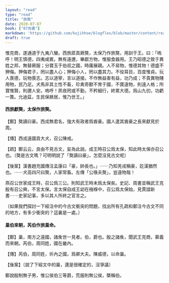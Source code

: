 ```yaml
---
layout: "read"
type: "read"
title: "旅獒"
date: 2020-07-07
book: ["07尙書"]
markdown: 'https://github.com/kujihhoe/blogflex/blob/master/content/read/07-尙書/033-旅獒.md'
draft: true
---
```


惟克商，遂通道于九夷八蠻。西旅厎貢厥獒，太保乃作<v>旅獒</v>，用訓于王。曰：「嗚呼！明王慎德，四夷咸賓。無有遠邇，畢獻方物，惟服食器用。王乃昭德之致于異姓之邦，無替厥服；分寶玉于伯叔之國，時庸展親。人不易物，惟德其物！德盛不狎侮。狎侮君子，罔以盡人心；狎侮小人，罔以盡其力。不役耳目，百度惟貞。玩人喪德，玩物喪志。志以道寧，言以道接。不作無益害有益，功乃成；不貴異物賤用物，民乃足。犬馬非其土性不畜，珍禽奇獸不育于國，不寶遠物，則遠人格；所寶惟賢，則邇人安。嗚呼！夙夜罔或不勤，不矜細行，終累大德。爲山九仞，功虧一簣。允迪茲，生民保厥居，惟乃世王。」

#### 西旅獻獒，太保作<v>旅獒</v>。

【鄭】獒讀曰豪。西戎無君名，強大有政者爲酋豪。國人遣其酋豪之長來獻見於周。

【傳】西戎遠國貢大犬，召公陳戒。

【疏】鄭云云，良由不見古文，妄為此說。成王時召公爲太保，知此時太保亦召公也。〔獒是古文嗎？可明明說了「獒讀曰豪」，怎麼沒見古文呢〕

【後案】<v>漢書</v><v>趙充國傳</v>注孟康曰「豪，帥長也。」⋯⋯乃知羌戎稱豪，訖漢猶然也。⋯⋯犬高四尺曰獒，人家常畜。<v>左傳</v>「公嗾夫獒」，豈遠物哉！

<v>燕召公世家</v>成王時，召公爲三公。則知武王時未爲太保矣。<v>史記</v>、<v>周書</v>並稱武王克殷有召公奭，不言太保。言太保自成王幼在襁褓中，召公爲太保始，見賈誼<v>新書</v>⋯⋯史家記事，多以其人所終之官言之。

〔如果我們探討一下經注中的今古文衝突的問題，找出所有孔疏和鄭注今古文不同的地方，有多少衝突的？這裏是一處。〕

#### 巢伯來朝，芮伯作<v>旅巢命</v>。

【鄭】巢，南方之遠國，諸矦世一見者。伯，爵也。殷之諸矦，聞武王克商，慕義而來朝。芮伯，周同姓，國在畿內。

【傳】芮伯，周同姓，圻內之國，爲卿大夫。陳威德，以命巢。

【後案】〔說了下經文中的巢，還是很確定的，沒爭議〕

鄭說殷制無子男，惟公侯伯三等爵，荒服則無公侯，槩稱伯。
